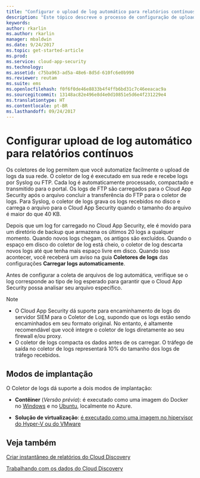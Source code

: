 ```yaml
---
title: "Configurar o upload de log automático para relatórios contínuos | Microsoft Docs"
description: "Este tópico descreve o processo de configuração de upload automático de logs para relatórios contínuos no Cloud App Security."
keywords: 
author: rkarlin
ms.author: rkarlin
manager: mbaldwin
ms.date: 9/24/2017
ms.topic: get-started-article
ms.prod: 
ms.service: cloud-app-security
ms.technology: 
ms.assetid: c75ba963-ad5a-48e6-8d5d-610fc6e0b990
ms.reviewer: reutam
ms.suite: ems
ms.openlocfilehash: f0f6f0de46e8833b4f4ffb6bd31c7c46eeacac9a
ms.sourcegitcommit: 13148ac82e496e8d4e0d10851e5d6e4f231229e4
ms.translationtype: HT
ms.contentlocale: pt-BR
ms.lasthandoff: 09/24/2017
---
```

# <a name="configure-automatic-log-upload-for-continuous-reports"></a>Configurar upload de log automático para relatórios contínuos


Os coletores de log permitem que você automatize facilmente o upload de logs da sua rede. O coletor de log é executado em sua rede e recebe logs por Syslog ou FTP. Cada log é automaticamente processado, compactado e transmitido para o portal. Os logs de FTP são carregados para o Cloud App Security após o arquivo concluir a transferência do FTP para o coletor de logs.  Para Syslog, o coletor de logs grava os logs recebidos no disco e carrega o arquivo para o Cloud App Security quando o tamanho do arquivo é maior do que 40 KB.

Depois que um log for carregado no Cloud App Security, ele é movido para um diretório de backup que armazena os últimos 20 logs a qualquer momento. Quando novos logs chegam, os antigos são excluídos. Quando o espaço em disco do coletor de log está cheio, o coletor de log descarta novos logs até que tenha mais espaço livre em disco. Quando isso acontecer, você receberá um aviso na guia **Coletores de logs** das configurações **Carregar logs automaticamente**.

Antes de configurar a coleta de arquivos de log automática, verifique se o log corresponde ao tipo de log esperado para garantir que o Cloud App Security possa analisar seu arquivo específico.

> [!NOTE]
>-  O Cloud App Security dá suporte para encaminhamento de logs do servidor SIEM para o Coletor de Log, supondo que os logs estão sendo encaminhados em seu formato original. No entanto, é altamente recomendável que você integre o coletor de logs diretamente ao seu firewall e/ou proxy.
>- O coletor de logs compacta os dados antes de os carregar. O tráfego de saída no coletor de logs representará 10% do tamanho dos logs de tráfego recebidos. 

## <a name="deployment-modes"></a>Modos de implantação

O Coletor de logs dá suporte a dois modos de implantação:

-   **Contêiner** (*Versão prévia*): é executado como uma imagem do Docker no [Windows](discovery-docker-windows.md) e no [Ubuntu](discovery-docker-ubuntu.md), localmente no Azure. 



-   **Solução de virtualização**: [é executado como uma imagem no hipervisor do Hyper-V ou do VMware](configure-automatic-log-upload-for-continuous-reports.md)




## <a name="see-also"></a>Veja também
 
[Criar instantâneo de relatórios do Cloud Discovery](create-snapshot-cloud-discovery-reports.md)

[Trabalhando com os dados do Cloud Discovery](working-with-cloud-discovery-data.md)


